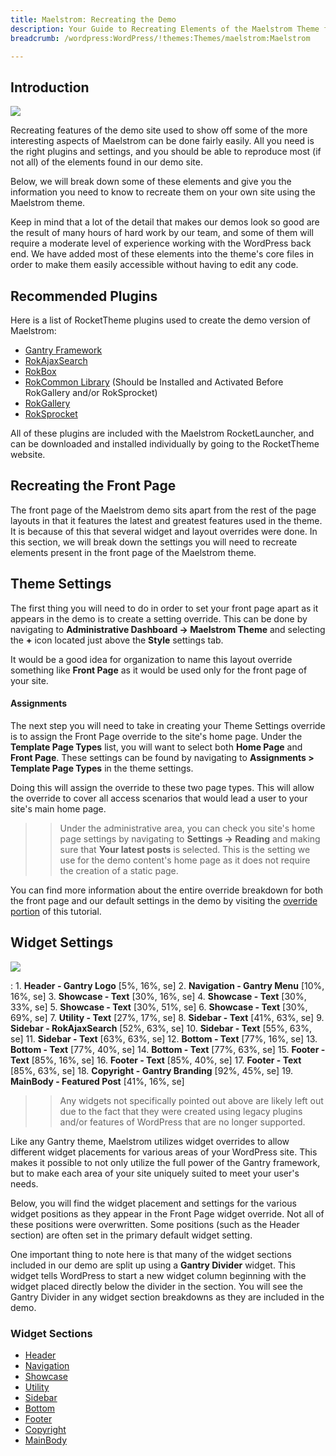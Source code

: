 ```yaml
---
title: Maelstrom: Recreating the Demo
description: Your Guide to Recreating Elements of the Maelstrom Theme for WordPress
breadcrumb: /wordpress:WordPress/!themes:Themes/maelstrom:Maelstrom

---
```


Introduction
-----

![][maelstrom2]

Recreating features of the demo site used to show off some of the more interesting aspects of Maelstrom can be done fairly easily. All you need is the right plugins and settings, and you should be able to reproduce most (if not all) of the elements found in our demo site.

Below, we will break down some of these elements and give you the information you need to know to recreate them on your own site using the Maelstrom theme.

Keep in mind that a lot of the detail that makes our demos look so good are the result of many hours of hard work by our team, and some of them will require a moderate level of experience working with the WordPress back end. We have added most of these elements into the theme's core files in order to make them easily accessible without having to edit any code.

Recommended Plugins
-----

Here is a list of RocketTheme plugins used to create the demo version of Maelstrom:

* [Gantry Framework][gantry]
* [RokAjaxSearch][rokajaxsearch]
* [RokBox][rokbox]
* [RokCommon Library](http://www.rockettheme.com/wordpress/plugins/rokutilities) (Should be Installed and Activated Before RokGallery and/or RokSprocket)
* [RokGallery][rokgallery]
* [RokSprocket][roksprocket]

All of these plugins are included with the Maelstrom RocketLauncher, and can be downloaded and installed individually by going to the RocketTheme website.

Recreating the Front Page
-----

The front page of the Maelstrom demo sits apart from the rest of the page layouts in that it features the latest and greatest features used in the theme. It is because of this that several widget and layout overrides were done. In this section, we will break down the settings you will need to recreate elements present in the front page of the Maelstrom theme.

Theme Settings
-----

The first thing you will need to do in order to set your front page apart as it appears in the demo is to create a setting override. This can be done by navigating to **Administrative Dashboard -> Maelstrom Theme** and selecting the **+** icon located just above the **Style** settings tab.

It would be a good idea for organization to name this layout override something like **Front Page** as it would be used only for the front page of your site.

#### Assignments

The next step you will need to take in creating your Theme Settings override is to assign the Front Page override to the site's home page. Under the **Template Page Types** list, you will want to select both **Home Page** and **Front Page**. These settings can be found by navigating to **Assignments > Template Page Types** in the theme settings.

Doing this will assign the override to these two page types. This will allow the override to cover all access scenarios that would lead a user to your site's main home page.

>> Under the administrative area, you can check you site's home page settings by navigating to **Settings -> Reading** and making sure that **Your latest posts** is selected. This is the setting we use for the demo content's home page as it does not require the creation of a static page.

You can find more information about the entire override breakdown for both the front page and our default settings in the demo by visiting the [override portion][demooverride] of this tutorial.

Widget Settings
-----

![][Maelstrom]

:   1. **Header - Gantry Logo** [5%, 16%, se]
    2. **Navigation - Gantry Menu** [10%, 16%, se]
    3. **Showcase - Text** [30%, 16%, se]
    4. **Showcase - Text** [30%, 33%, se]
    5. **Showcase - Text** [30%, 51%, se]
    6. **Showcase - Text** [30%, 69%, se]
    7. **Utility - Text** [27%, 17%, se]
    8. **Sidebar - Text** [41%, 63%, se]
    9. **Sidebar - RokAjaxSearch** [52%, 63%, se]
    10. **Sidebar - Text** [55%, 63%, se]
    11. **Sidebar - Text** [63%, 63%, se]
    12. **Bottom - Text** [77%, 16%, se]
    13. **Bottom - Text** [77%, 40%, se]
    14. **Bottom - Text** [77%, 63%, se]
    15. **Footer - Text** [85%, 16%, se]
    16. **Footer - Text** [85%, 40%, se]
    17. **Footer - Text** [85%, 63%, se]
    18. **Copyright - Gantry Branding** [92%, 45%, se]
    19. **MainBody - Featured Post** [41%, 16%, se]

>> Any widgets not specifically pointed out above are likely left out due to the fact that they were created using legacy plugins and/or features of WordPress that are no longer supported.

Like any Gantry theme, Maelstrom utilizes widget overrides to allow different widget placements for various areas of your WordPress site. This makes it possible to not only utilize the full power of the Gantry framework, but to make each area of your site uniquely suited to meet your user's needs.

Below, you will find the widget placement and settings for the various widget positions as they appear in the Front Page widget override. Not all of these positions were overwritten. Some positions (such as the Header section) are often set in the primary default widget setting.

One important thing to note here is that many of the widget sections included in our demo are split up using a **Gantry Divider** widget. This widget tells WordPress to start a new widget column beginning with the widget placed directly below the divider in the section. You will see the Gantry Divider in any widget section breakdowns as they are included in the demo.

### Widget Sections

* [Header][header]
* [Navigation][navigation]
* [Showcase][showcase]
* [Utility][utility]
* [Sidebar][sidebar]
* [Bottom][bottom]
* [Footer][footer]
* [Copyright][copyright]
* [MainBody][post]

[gantry]: http://gantry.org/downloads
[rokajaxsearch]: http://www.rockettheme.com/wordpress/plugins/rokajaxsearch
[rokbox]: http://www.rockettheme.com/wordpress/plugins/rokbox
[roksprocket]: http://www.rockettheme.com/wordpress/plugins/roksprocket
[Maelstrom]: assets/maelstrom2.jpeg
[maelstrom2]: assets/maelstrom.jpeg
[roksprocket]: http://www.rockettheme.com/wordpress/plugins/roksprocket
[rokgallery]: http://www.rockettheme.com/wordpress/plugins/rokgallery
[faq]: faq.md
[override]: http://docs.gantry.org/gantry4/configure
[navigation]: demo_navigation.md
[header]: demo_header.md
[feature]: demo_feature.md
[showcase]: demo_showcase.md
[utility]: demo_utility.md
[bottom]: demo_bottom.md
[navigation]: demo_navigation.md
[maintop]: demo_maintop.md
[contenttop]: demo_contenttop.md
[post]: demo_post.md
[sidebar]: demo_sidebar.md
[mainbottom]: demo_mainbottom.md
[footer]: demo_footer.md
[copyright]: demo_copyright.md
[demooverride]: demo_override.md
